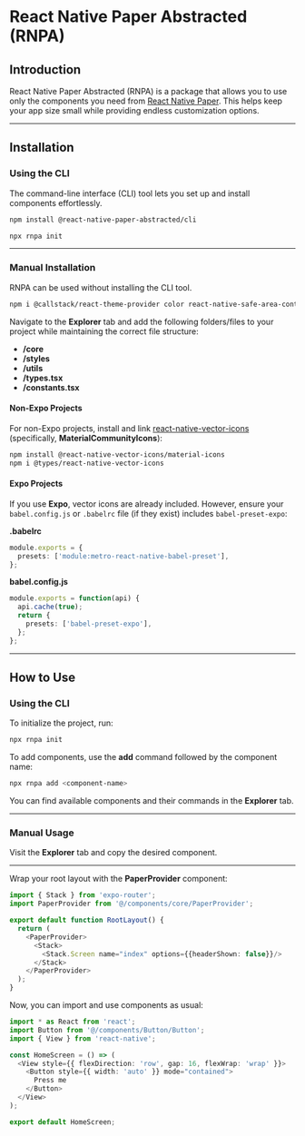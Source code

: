 # React Native Paper Abstracted (RNPA)

## Introduction
React Native Paper Abstracted (RNPA) is a package that allows you to use only the components you need from [React Native Paper](https://reactnativepaper.com). This helps keep your app size small while providing endless customization options.

---

## Installation

### Using the CLI
The command-line interface (CLI) tool lets you set up and install components effortlessly.

```bash
npm install @react-native-paper-abstracted/cli
```

```bash
npx rnpa init
```

---

### Manual Installation
RNPA can be used without installing the CLI tool.

```bash
npm i @callstack/react-theme-provider color react-native-safe-area-context
```

Navigate to the **Explorer** tab and add the following folders/files to your project while maintaining the correct file structure:

- **/core**
- **/styles**
- **/utils**
- **/types.tsx**
- **/constants.tsx**

#### Non-Expo Projects
For non-Expo projects, install and link [react-native-vector-icons](https://github.com/oblador/react-native-vector-icons) (specifically, **MaterialCommunityIcons**):

```bash
npm install @react-native-vector-icons/material-icons
npm i @types/react-native-vector-icons
```

#### Expo Projects
If you use **Expo**, vector icons are already included. However, ensure your `babel.config.js` or `.babelrc` file (if they exist) includes `babel-preset-expo`:

**.babelrc**
```ts
module.exports = {
  presets: ['module:metro-react-native-babel-preset'],
};
```

**babel.config.js**
```ts
module.exports = function(api) {
  api.cache(true);
  return {
    presets: ['babel-preset-expo'],
  };
};
```

---

## How to Use

### Using the CLI

To initialize the project, run:
```bash
npx rnpa init
```

To add components, use the **add** command followed by the component name:
```bash
npx rnpa add <component-name>
```

You can find available components and their commands in the **Explorer** tab.

---

### Manual Usage

Visit the **Explorer** tab and copy the desired component.

---

Wrap your root layout with the **PaperProvider** component:

```ts
import { Stack } from 'expo-router';
import PaperProvider from '@/components/core/PaperProvider';

export default function RootLayout() {
  return (
    <PaperProvider>
      <Stack>
        <Stack.Screen name="index" options={{headerShown: false}}/>
      </Stack>
    </PaperProvider>
  );
}
```

Now, you can import and use components as usual:

```ts
import * as React from 'react';
import Button from '@/components/Button/Button';
import { View } from 'react-native';

const HomeScreen = () => (
  <View style={{ flexDirection: 'row', gap: 16, flexWrap: 'wrap' }}>
    <Button style={{ width: 'auto' }} mode="contained">
      Press me
    </Button>  
  </View>
);

export default HomeScreen;
```

